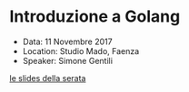 # Introduzione a Golang
- Data: 11 Novembre 2017 
- Location: Studio Mado, Faenza
- Speaker: Simone Gentili

[le slides della serata](https://www.slideshare.net/sensorario/devromagna-golang-introduzione-al-linguaggio)

